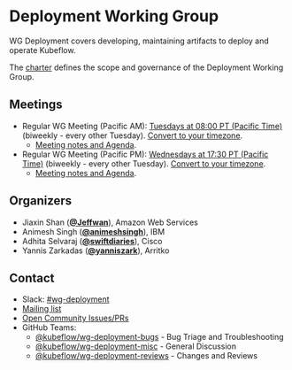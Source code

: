 <!---
This is an autogenerated file!

Please do not edit this file directly, but instead make changes to the
sigs.yaml file in the project root.

To understand how this file is generated, see https://github.com/kubeflow/community/generator/README.md
--->
# Deployment Working Group

WG Deployment covers developing, maintaining artifacts to deploy and operate Kubeflow.

The [charter](charter.md) defines the scope and governance of the Deployment Working Group.

## Meetings
* Regular WG Meeting (Pacific AM): [Tuesdays at 08:00 PT (Pacific Time)]() (biweekly - every other Tuesday). [Convert to your timezone](http://www.thetimezoneconverter.com/?t=08:00&tz=PT%20%28Pacific%20Time%29).
  * [Meeting notes and Agenda](http://bit.ly/kf-meeting-notes).
* Regular WG Meeting (Pacific PM): [Wednesdays at 17:30 PT (Pacific Time)]() (biweekly - every other Tuesday). [Convert to your timezone](http://www.thetimezoneconverter.com/?t=17:30&tz=PT%20%28Pacific%20Time%29).
  * [Meeting notes and Agenda](http://bit.ly/kf-meeting-notes).

## Organizers

* Jiaxin Shan (**[@Jeffwan](https://github.com/Jeffwan)**), Amazon Web Services
* Animesh Singh (**[@animeshsingh](https://github.com/animeshsingh)**), IBM
* Adhita Selvaraj (**[@swiftdiaries](https://github.com/swiftdiaries)**), Cisco
* Yannis Zarkadas (**[@yanniszark](https://github.com/yanniszark)**), Arritko

## Contact
- Slack: [#wg-deployment](https://kubeflow.slack.com/messages/wg-deployment)
- [Mailing list](https://groups.google.com/forum/#!forum/kubeflow-discuss)
- [Open Community Issues/PRs](https://github.com/kubeflow/community/labels/wg%2Farea/wg-deployment)
- GitHub Teams:
    - [@kubeflow/wg-deployment-bugs](https://github.com/orgs/kubeflow/teams/wg-deployment-bugs) - Bug Triage and Troubleshooting
    - [@kubeflow/wg-deployment-misc](https://github.com/orgs/kubeflow/teams/wg-deployment-misc) - General Discussion
    - [@kubeflow/wg-deployment-reviews](https://github.com/orgs/kubeflow/teams/wg-deployment-reviews) - Changes and Reviews
<!-- BEGIN CUSTOM CONTENT -->

<!-- END CUSTOM CONTENT -->

